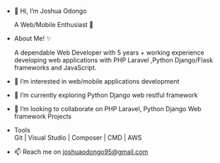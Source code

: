 - 👋 Hi, I’m Joshua Odongo

    A Web/Mobile  Enthusiast 🚀

- About Me! ✨
     
  A dependable Web Developer with 5 years + working experience developing web applications with PHP Laravel ,Python Django/Flask frameworks and JavaScript.
     
- 👀 I’m interested in web/mobile applications development 
- 🌱 I’m currently exploring Python Django web restful framework
- 💞️ I’m looking to collaborate on PHP Laravel, Python Django Web framework Projects
- Tools                                                                                                                                                        
  Git | Visual Studio | Composer | CMD | AWS 
- 📫 Reach me on joshuaodongo95@gmail.com

<!---
joshuaodongo95/joshuaodongo95 is a ✨ special ✨ repository because its `README.md` (this file) appears on your GitHub profile.
You can click the Preview link to take a look at your changes.
--->
